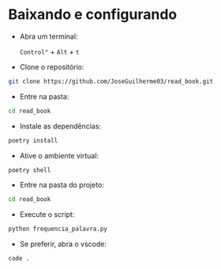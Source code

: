 # Baixando e configurando

- Abra um terminal:

    `Control"` + `Alt` + `t`

- Clone o repositório:

```bash
git clone https://github.com/JoseGuilherme03/read_book.git
```

- Entre na pasta:
  
```bash
cd read_book
```

- Instale as dependências:

```bash
poetry install
```

- Ative o ambiente virtual:

```bash
poetry shell
```

- Entre na pasta do projeto:

```bash
cd read_book
``` 

- Execute o script:

```bash
python frequencia_palavra.py
```

- Se preferir, abra o vscode:

```bash
code .
```

